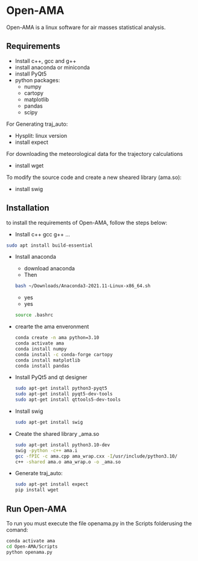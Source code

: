 # Open-AMA
Open-AMA is a linux software for air masses statistical analysis.
## Requirements
* Install c++, gcc and  g++
* install anaconda or miniconda
* install PyQt5
* python packages:
	- numpy
	- cartopy
	- matplotlib
	- pandas
	- scipy

For Generating traj_auto:
* Hysplit: linux version
* install expect

For downloading the meteorological data for the trajectory calculations
* install wget

To modify the source code and create a new sheared library (ama.so):
* install swig


## Installation 
to install the requirements of Open-AMA, follow the steps below:
* Install c++ gcc g++ ...
```bash
sudo apt install build-essential
```
* Install anaconda 
	- download anaconda
	- Then
	 ```bash
	bash ~/Downloads/Anaconda3-2021.11-Linux-x86_64.sh
	 ```
	- yes
	- yes
	```bash
	source .bashrc
	```

* crearte the ama enveronment 
	```bash
	conda create -n ama python=3.10
	conda activate ama
	conda install numpy
	conda install -c conda-forge cartopy
	conda install matplotlib
	conda install pandas
	```

* Install PyQt5 and qt designer
	```bash 
	sudo apt-get install python3-pyqt5
	sudo apt-get install pyqt5-dev-tools
	sudo apt-get install qttools5-dev-tools
	```

* Install swig
	```bash
	sudo apt-get install swig
	```

* Create the shared library _ama.so
	```bash
	sudo apt-get install python3.10-dev
	swig -python -c++ ama.i
	gcc -fPIC -c ama.cpp ama_wrap.cxx -I/usr/include/python3.10/
	c++ -shared ama.o ama_wrap.o -o _ama.so
	```

* Generate traj_auto:
	```bash
	sudo apt-get install expect
	pip install wget
	```
	
## Run Open-AMA
To run you must execute the file openama.py in the Scripts folderusing the comand:
```bash
conda activate ama
cd Open-AMA/Scripts
python openama.py
```
